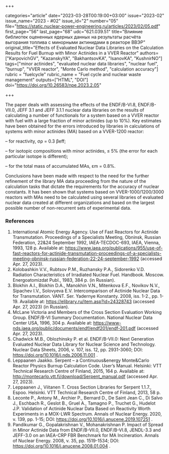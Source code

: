 +++

categories="article"
date="2023-03-28T00:19:00+03:00"
issue="2023-02"
issue_name="2023 - #02"
issue_id="2"
number="05"
file="https://static.nuclear-power-engineering.ru/articles/2023/02/05.pdf"
first_page="56"
last_page="68"
udc="621.039.51"
title="Влияние библиотек оцененных ядерных данных на результаты расчёта выгорания топлива с минорными актинидами в реакторе ВВЭР"
original_title="Effects of Evaluated Nuclear Data Libraries on the Calculation Results for Fuel Burnup with Minor Actinides in a VVER Reactor"
authors=["KarpovichGV", "KazanskyYA", "BakhantsovKA", "IsanovKA", "KushnirNO"]
tags=["minor actinides", "evaluated nuclear data libraries", "nuclear fuel", "burnup", "VVER reactor", "Monte Carlo method", "calculation accuracy"]
rubric = "fuelcycle"
rubric_name = "Fuel cycle and nuclear waste management"
outputs=["HTML", "DOI"]
doi="https://doi.org/10.26583/npe.2023.2.05"

+++

The paper deals with assessing the effects of the ENDF/B-VI.8, ENDF/B-VII.0, JEFF 3.1 and JEFF 3.1.1 nuclear data libraries on the results of calculating a number of functionals for a system based on a VVER reactor with fuel with a large fraction of minor actinides (up to 10%). Key estimates have been obtained for the errors introduced by libraries in calculations of systems with minor actinides (MA) based on a VVER-1200 reactor:

– for reactivity, σρ = 0.3 βeff;

– for isotopic compositions with minor actinides, ≤ 5% (the error for each particular isotope is different);

– for the total mass of accumulated MAs, εm = 0.8%.

Conclusions have been made with respect to the need for the further refinement of the library MA data proceeding from the nature of the calculation tasks that dictate the requirements for the accuracy of nuclear constants. It has been shown that systems based on VVER-1000/1200/3000 reactors with MAs need to be calculated using several libraries of evaluated nuclear data created at different organizations and based on the largest possible number of non-recurrent sets of experimental data.

### References

1. International Atomic Energy Agency. Use of Fast Reactors for Actinide Transmutation. Proceedings of a Specialists Meeting, Obninsk, Russian Federation, 22&24 September 1992, IAEA-TECDOC-693, IAEA, Vienna, 1993, 128 p. Available at: https://www.iaea.org/publications/955/use-of-fast-reactors-for-actinide-transmutation-proceedings-of-a-specialists-meeting-obninsk-russian-federation-22-24-september-1992 (accessed Apr. 27, 2023).
2. Kolobashkin V.V., Rubtsov P.M., Ruzhansky P.A., Sidorenko V.D. Radiation Characteristics of Irradiated Nuclear Fuel. Handbook. Moscow. Energoatomizdat Publ., 1983, 384 p. (in Russian).
3. Blokhin A.I., Blokhin D.A., Manokhin V.N., Mitenkova E.F., Novikov N.V., Sipachev I.V., Solovyeva E.V. Intercomparison of Actinide Nuclear Data for Transmutation. VANT. Ser. Yadernye Konstanty. 2008, iss. 1-2., pp. 1-19. Available at: https://elibrary.ru/item.asp?id=24328743 (accessed Apr. 27, 2023) (in Russian).
4. McLane Victoria and Members of the Cross Section Evaluation Working Group. ENDF/B-VI Summary Documentation. National Nuclear Data Center USA, 1996, 304 p. Available at: https://www-nds.iaea.org/public/documents/endf/endf201/endf-201.pdf (accessed Apr. 27, 2023).
5. Chadwick M.B., Oblozhinsky P. et al. ENDF/B-VII.0: Next Generation Evaluated Nuclear Data Library for Nuclear Science and Technology. Nuclear Data Sheets, 2006, v. 107, iss. 12, pp. 2931-3060; DOI: https://doi.org/10.1016/j.nds.2006.11.001 .
6. Leppaanen Jaakko. Serpent – a Continuous&energy Monte&Carlo Reactor Physics Burnup Calculation Code. User’s Manual. Helsinki: VTT Technical Research Centre of Finland, 2015, 164 p. Available at: http://montecarlo.vtt.fi/download/Serpent_manual.pdf (accessed Apr. 27, 2023).
7. Leppaanen J., Viitanen T. Cross Section Libraries for Serpent 1.1.7., Espoo. Helsinki. VTT Technical Research Centre of Finland, 2013, 58 p.
8. Leconte P., Antony M., Archier P., Bernard D., De Saint Jean C., Di Salvo J., Eschbach R., Geslot B., Gruel A., Tamagno P., Truchet G., Hudelot J.P. Validation of Actinide Nuclear Data Based on Reactivity Worth Experiments in a MOX-LWR Spectrum. Annals of Nuclear Energy. 2020, v. 139, pp. 1-15; DOI: https://doi.org/10.1016/j.anucene.2019.107251 .
9. Pandikumar G., Gopalakrishnan V., Mohanakrishnan P. Impact of Spread in Minor Actinide Data from ENDF/B-VII.0, ENDF/B-VI.8, JENDL-3.3 and JEFF-3.0 on an IAEA-CRP FBR Benchmark for MA Incineration. Annals of Nuclear Energy. 2008, v. 35, pp. 1519-1534; DOI: https://doi.org/10.1016/j.anucene.2008.01.004 .